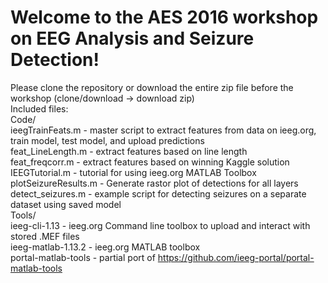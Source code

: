 # Welcome to the AES 2016 workshop on EEG Analysis and Seizure Detection!<br />
Please clone the repository or download the entire zip file before the workshop (clone/download -> download zip)<br />
Included files:<br />
Code/<br />
  ieegTrainFeats.m      - master script to extract features from data on ieeg.org, train model, test model, and upload predictions<br />
  feat_LineLength.m     - extract features based on line length<br />
  feat_freqcorr.m       - extract features based on winning Kaggle solution<br />
  IEEGTutorial.m        - tutorial for using ieeg.org MATLAB Toolbox<br />
  plotSeizureResults.m  - Generate rastor plot of detections for all layers<br />
  detect_seizures.m     - example script for detecting seizures on a separate dataset using saved model<br />
Tools/<br />
  ieeg-cli-1.13         - ieeg.org Command line toolbox to upload and interact with stored .MEF files<br />
  ieeg-matlab-1.13.2    - ieeg.org MATLAB toolbox<br />
  portal-matlab-tools   - partial port of https://github.com/ieeg-portal/portal-matlab-tools<br />
  
